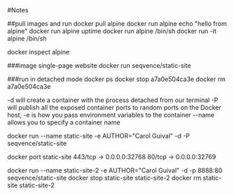#Notes

##pull images and run
docker pull alpine
docker run alpine echo "hello from alpine"
docker run alpine uptime
docker run alpine /bin/sh
docker run -it alpine /bin/sh

docker inspect alpine

###image single-page website 
docker run seqvence/static-site

###run in detached mode
docker ps
docker stop a7a0e504ca3e
docker rm   a7a0e504ca3e

-d will create a container with the process detached from our terminal
-P will publish all the exposed container ports to random ports on the Docker host,
-e is how you pass environment variables to the container
--name allows you to specify a container name

docker run --name static-site -e AUTHOR="Carol Guival" -d -P seqvence/static-site

docker port static-site
443/tcp -> 0.0.0.0:32768
80/tcp -> 0.0.0.0:32769

docker run --name static-site-2 -e AUTHOR="Carol Guival" -d -p 8888:80 seqvence/static-site
docker stop static-site static-site-2
docker rm static-site static-site-2

